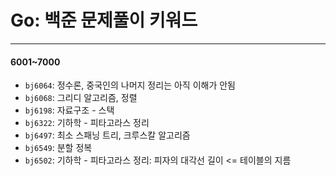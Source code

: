# Go: 백준 문제풀이 키워드

---

#### 6001~7000

- `bj6064`: 정수론, 중국인의 나머지 정리는 아직 이해가 안됨
- `bj6068`: 그리디 알고리즘, 정렬
- `bj6198`: 자료구조 - 스택
- `bj6322`: 기하학 - 피타고라스 정리
- `bj6497`: 최소 스패닝 트리, 크루스칼 알고리즘
- `bj6549`: 분할 정복
- `bj6502`: 기하학 - 피타고라스 정리: 피자의 대각선 길이 <= 테이블의 지름
